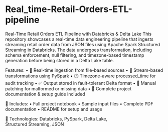 # Real_time-Retail-Orders-ETL-pipeline
Real-Time Retail Orders ETL Pipeline with Databricks &amp; Delta Lake
This repository showcases a real-time data engineering pipeline that ingests streaming retail order data from JSON files using Apache Spark Structured Streaming in Databricks. The data undergoes transformation, including schema enforcement, null filtering, and timezone-based timestamp generation before being stored in a Delta Lake table.

Features:
	•	💾 Real-time ingestion from file-based sources
	•	🔄 Stream-based transformations using PySpark
	•	🕒 Timezone-aware processed_time for audit tracking
	•	✅ Output stored in fault-tolerant Delta format
	•	🔧 Manual patching for malformed or missing data
	•	📄 Complete project documentation & setup guide included

📂 Includes:
	•	Full project notebook
	•	Sample input files
	•	Complete PDF documentation
	•	README for setup and usage

🔗 Technologies: Databricks, PySpark, Delta Lake, Structured Streaming, JSON

